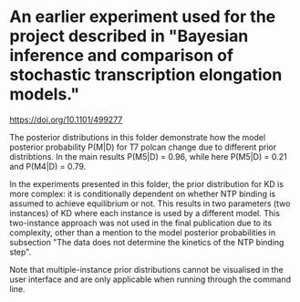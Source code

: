 

# An earlier experiment used for the project described in "Bayesian inference and comparison of stochastic transcription elongation models."

https://doi.org/10.1101/499277




The posterior distributions in this folder demonstrate how the model posterior probability P(M|D) for T7 polcan change due to different prior distribtions. In the main results P(M5|D) = 0.96, while here P(M5|D) = 0.21 and P(M4|D) = 0.79.

In the experiments presented in this folder, the prior distribution for KD is more complex: it is conditionally dependent on whether NTP binding is assumed to achieve equilibrium or not. This results in two parameters (two instances) of KD where each instance is used by a different model. This two-instance approach was not used in the final publication due to its complexity, other than a mention to the model posterior probabilities in subsection "The data does not determine the kinetics of the NTP binding step".


Note that multiple-instance prior distributions cannot be visualised in the user interface and are only applicable when running through the command line.






